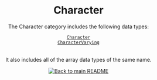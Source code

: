 <h1 align="center">
	Character
</h1>
<div align="center">
  <p>The Character category includes the following data types:</p>
  <a href="./Character.md"><code>Character</code></a><br/>
  <a href="./CharacterVarying.md"><code>CharacterVarying</code></a><br/>
  <br/>
  <p>It also includes all of the array data types of the same name.</p>
</div>


<p align="center">
  <!-- Back to main README button -->
  <a href="../../README.md">
    <img src="https://img.shields.io/badge/-Back%20to%20main%20README-blue" alt="Back to main README" />
  </a>
</p>